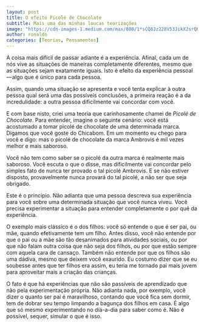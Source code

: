 ```yaml
---
layout: post
title: O efeito Picolé de Chocolate
subtitle: Mais uma das minhas loucas teorizações
image: "https://cdn-images-1.medium.com/max/800/1*sCQ8Jz228V53JikX2srQKg.jpeg"
author: ronaldo
categories: [Teorias, Pensamentos]
---
```


A coisa mais difícil de passar adiante é a experiência. Afinal, cada um de nós
vive as situações de maneiras completamente diferentes, mesmo que as situações
sejam exatamente iguais. Isto é efeito da experiência pessoal — algo que é único
para cada pessoa.

Assim, quando uma situação se apresenta e você tenta explicar à outra pessoa
qual será uma das possíveis conclusões, a primeira reação é a da incredulidade:
a outra pessoa dificilmente vai concordar com você.

E com base nisto, criei uma teoria que carinhosamente chamei de *Picolé de
Chocolate*. Para entender, imagine o seguinte cenário: você está acostumado a
tomar picolé de chocolate de uma determinada marca. Digamos que você goste do
Chicabom. Em um momento eu chego para você e digo: mas o picolé de chocolate da
marca Ambrovis é mil vezes melhor e mais saboroso.

Você não tem como saber se o picolé da outra marca é realmente mais saboroso.
Você escuta o que o disse, mas dificilmente vai concordar pelo simples fato de
nunca ter provado o tal picolé Ambrovis. E se não estiver disposto,
provavelmente nunca provará do tal picolé, a não ser que seja obrigado.

Este é o princípio. Não adianta que uma pessoa descreva sua experiência para
você sobre uma determinada situação que você nunca viveu. Você precisa
experimentar a situação para entender completamente o por quê da experiência.

O exemplo mais clássico é o dos filhos: você só entende o que é ser pai, ou mãe,
quando efetivamente tem um filho. Antes disso, você não entende por que o pai ou
a mãe são tão desanimados para atividades sociais, ou por que não falam outra
coisa que não seja dos filhos, ou por que estão sempre com aquela cara de
cansaço. Também não entende por que os filhos são uma dádiva, mesmo que deixem
você exaurido. Eu costumo dizer que se eu soubesse antes que ter filhos era
assim, eu teria me tornado pai mais jovem para aproveitar mais a criação das
crianças.

O fato é que há experiências que não são passíveis de aprendizado que não pela
experimentação própria. Não adianta nada, por exemplo, você dizer o quanto ser
pai é maravilhoso, contando que você fica sem dormir, tem de dobrar seu tempo
limpando a bagunça dos filhos em casa. É algo que só mesmo experimentando no
dia-a-dia para saber como é. Não é possível, sequer, simular o que é isso.
